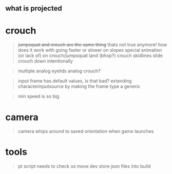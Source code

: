 what is projected
---

# crouch
> ~~jumpsquat and crouch are the same thing~~ thats not true anymore!
> how does it work with going faster or slower on slopes
> special animation (or lack of) on crouch/jumpsquat land (bhop?)
> crouch skidlines
> slide crouch down intentionally

> multiple analog eyelids
> analog crouch?

> input frame has default values, is that bad?
> extending characterinputsource by making the frame type a generic

> min speed is so big

# camera
> camera whips around to saved orientation when game launches

# tools
> pt script needs to check os
> move dev store json files into build